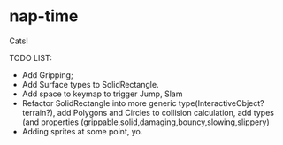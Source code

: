 # nap-time
Cats!

TODO LIST:
- Add Gripping;
- Add Surface types to SolidRectangle.
- Add space to keymap to trigger Jump, Slam
- Refactor SolidRectangle into more generic type(InteractiveObject? terrain?), add Polygons and Circles to collision calculation, add types (and properties (grippable,solid,damaging,bouncy,slowing,slippery)
- Adding sprites at some point, yo.
